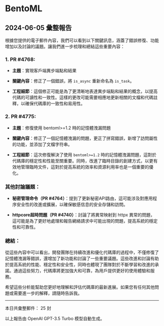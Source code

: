 # BentoML

## 2024-06-05 彙整報告

根據您提供的電子郵件內容，我們可以看到以下關鍵訊息，涵蓋了錯誤修復、功能增加以及討論的議題。讓我們進一步梳理和總結這些重要內容：



### 1. PR #4768:

- **主題**：實現客戶端異步端點和結果

- **關鍵內容**：修正了一個錯誤，將 `is_async` 重新命名為 `is_task`。

- **工程細節**：這個修正可能是為了更清晰地表達異步端點和結果的概念，以提高代碼的可讀性和一致性。這樣的更改可能需要相應地更新相關的文檔和代碼註釋，以確保代碼庫的一致性和易用性。



### 2. PR #4775:

- **主題**：修復使用 bentoml>=1.2 時的記憶體洩漏問題

- **關鍵內容**：修正了一個記憶體洩漏的問題，更正了拼寫錯誤，新增了訪問屬性的功能，並添加了文檔字符串。

- **工程細節**：這次修復解決了使用 `bentoml>=1.2` 時的記憶體洩漏問題，這對於代碼庫的穩定性和性能至關重要。同時，改進了臨時目錄的創建方式，以更有效地管理臨時文件，這對於提高系統的效率和資源利用率也是一個重要的優化。



### 其他討論議題：

- **秘密管理命令（PR #4764）**：提到了更新秘密API路由，這可能涉及對應用程序安全性的改進或擴展，以確保敏感信息的安全存儲和訪問。

- **httpcore超時問題（PR #4740）**：討論了將異常映射到 httpx 異常的問題，這可能是為了更好地處理和報告網絡請求中可能出現的問題，提高系統的穩定性和可靠性。



### 總結：

從這些內容中可以看出，開發團隊在持續改進和優化代碼庫的過程中，不僅修復了記憶體洩漏等錯誤，還增加了新功能和討論了一些重要議題。這些改進和討論有助於提高系統的性能、穩定性和安全性，同時也體現了團隊對於不斷學習和改進的承諾。通過這些努力，代碼庫將更加強大和可靠，為用戶提供更好的使用體驗和服務。



希望這些分析能幫助您更好地理解和評估代碼庫的最新進展。如果您有任何其他問題或需要進一步的解釋，請隨時告訴我。



---



本日共彙整郵件： 25 封



以上報告由 OpenAI GPT-3.5 Turbo 模型自動生成。